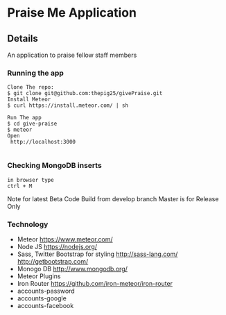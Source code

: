 # Praise Me Application
## Details
An application to praise fellow staff members
### Running the app
```
Clone The repo:
$ git clone git@github.com:thepig25/givePraise.git
Install Meteor
$ curl https://install.meteor.com/ | sh

Run The app
$ cd give-praise
$ meteor
Open
 http://localhost:3000
 

```
### Checking MongoDB inserts
```
in browser type
ctrl + M
 ```
 Note for latest Beta Code Build from develop branch
 Master is for Release Only

### Technology
* Meteor
 https://www.meteor.com/
* Node JS
https://nodejs.org/
*  Sass, Twitter Bootstrap for styling
http://sass-lang.com/
http://getbootstrap.com/
* Monogo DB
 http://www.mongodb.org/
* Meteor Plugins 
 * Iron Router
 https://github.com/iron-meteor/iron-router
 * accounts-password
 * accounts-google
 * accounts-facebook




